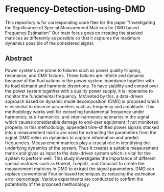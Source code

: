 # Frequency-Detection-using-DMD
This repository is for corresponding code files for the paper "Investigating the Significance of Special Measurement Matrices for DMD based Frequency Estimation"
Our main focus goes on creating the stacked matrices as differently as possible so that it captures the maximum dynamics possible of the considered signal.

## Abstract 
Power systems are prone to failures such as power quality tripping, resonance, and CMV failures. These failures are infinite and dynamic because of the fluctuations in the power system impedance together with its load demand and harmonic distortions. To have stability and control over the power system together with a quality power supply, it is imperative to monitor the fundamental frequency. Motivated by this, a data-driven approach based on dynamic mode decomposition (DMD) is proposed which is essential to observe parameters such as frequency and amplitude. This methodology works well for extracting fundamental frequency under harmonics, sub-harmonics, and inter-harmonics scenarios in the signal which causes considerable damage to end-user equipment if not monitored properly. In this methodology, appended time-shifted power signals stacked into a measurement matrix are used for extracting the parameters from the signal. DMD relies on dynamics to capture information and predict frequencies. Measurement matrices play a crucial role in identifying the underlying dynamics of the system. Thus it creates a suitable measurement matrix and gives us input to the data-driven system which is vital for the system to perform well. This study investigates the importance of different special matrices such as Hankel, Toeplitz, and Circulant to create the measurement matrices in DMD to extract the signal parameters. DMD can replace conventional Fourier-based techniques by reducing the estimation error percentage. Various experiments are conducted to confirm the potentiality of the proposed methodology.
